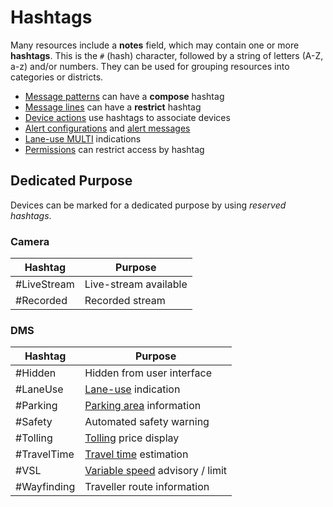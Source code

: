 # Hashtags

Many resources include a **notes** field, which may contain one or more
**hashtags**.  This is the `#` (hash) character, followed by a string of
letters (A-Z, a-z) and/or numbers.  They can be used for grouping resources
into categories or districts.

- [Message patterns] can have a **compose** hashtag
- [Message lines] can have a **restrict** hashtag
- [Device actions] use hashtags to associate devices
- [Alert configurations] and [alert messages]
- [Lane-use MULTI] indications
- [Permissions] can restrict access by hashtag

## Dedicated Purpose

Devices can be marked for a dedicated purpose by using _reserved hashtags_.

### Camera

Hashtag     | Purpose
------------|----------------------
#LiveStream | Live-stream available
#Recorded   | Recorded stream

### DMS

Hashtag     | Purpose
------------|---------------------------
#Hidden     | Hidden from user interface
#LaneUse    | [Lane-use] indication
#Parking    | [Parking area] information
#Safety     | Automated safety warning
#Tolling    | [Tolling] price display
#TravelTime | [Travel time] estimation
#VSL        | [Variable speed] advisory / limit
#Wayfinding | Traveller route information


[alert configurations]: alerts.html#dms-hashtags
[alert messages]: alerts.html#alert-messages
[device actions]: action_plans.html#device-actions
[lane-use]: lcs.html
[lane-use MULTI]: lcs.html#lane-use-multi
[message lines]: message_patterns.html#message-lines
[message patterns]: message_patterns.html
[parking area]: parking_areas.html
[permissions]: permissions.html
[tolling]: tolling.html
[travel time]: travel_time.html
[variable speed]: vsa.html
